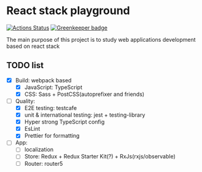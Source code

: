 # React stack playground

[![Actions Status](https://github.com/rodmax/react-playground/workflows/ci/badge.svg)](https://github.com/rodmax/react-playground/actions) [![Greenkeeper badge](https://badges.greenkeeper.io/rodmax/react-playground.svg)](https://greenkeeper.io/)


The main purpose of this project is to study web applications development based on react stack

## TODO list

- [x] Build: webpack based
    - [x] JavaScript: TypeScript
    - [x] CSS: Sass + PostCSS(autoprefixer and friends)
- [ ] Quality:
    - [x] E2E testing: testcafe
    - [x] unit & international testing: jest + testing-library
    - [x] Hyper strong TypeScript config
    - [x] EsLint
    - [x] Prettier for formatting
- [ ] App:
    - [ ] localization
    - [ ] Store: Redux + Redux Starter Kit(?) + RxJs(rxjs/observable)
    - [ ] Router: router5
